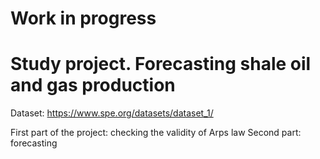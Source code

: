 # Work in progress

# Study project. Forecasting shale oil and gas production 

Dataset: https://www.spe.org/datasets/dataset_1/

First part of the project: checking the validity of Arps law
Second part: forecasting


